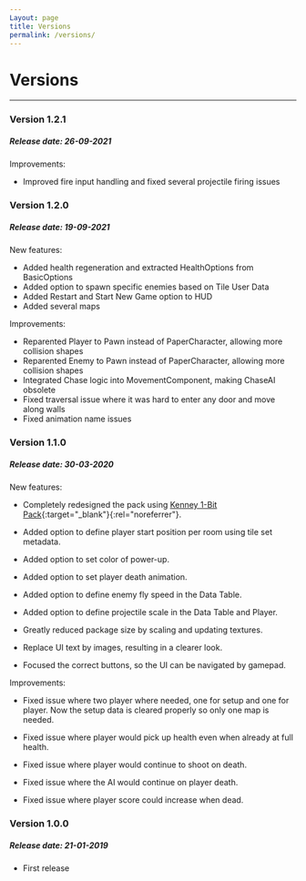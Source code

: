 ```yaml
---
Layout: page
title: Versions
permalink: /versions/
---
```


# Versions

***

### Version 1.2.1

##### Release date: 26-09-2021

Improvements:

* Improved fire input handling and fixed several projectile firing issues

### Version 1.2.0

##### Release date: 19-09-2021

New features:

* Added health regeneration and extracted HealthOptions from BasicOptions
* Added option to spawn specific enemies based on Tile User Data
* Added Restart and Start New Game option to HUD
* Added several maps

Improvements:

* Reparented Player to Pawn instead of PaperCharacter, allowing more collision shapes
* Reparented Enemy to Pawn instead of PaperCharacter, allowing more collision shapes
* Integrated Chase logic into MovementComponent, making ChaseAI obsolete
* Fixed traversal issue where it was hard to enter any door and move along walls
* Fixed animation name issues

### Version 1.1.0

##### Release date: 30-03-2020

New features:

* Completely redesigned the pack using [Kenney 1-Bit Pack][1-bit]{:target="_blank"}{:rel="noreferrer"}.

* Added option to define player start position per room using tile set metadata.
* Added option to set color of power-up.
* Added option to set player death animation.
* Added option to define enemy fly speed in the Data Table.
* Added option to define projectile scale in the Data Table and Player.

* Greatly reduced package size by scaling and updating textures.
* Replace UI text by images, resulting in a clearer look.
* Focused the correct buttons, so the UI can be navigated by gamepad.

Improvements:

* Fixed issue where two player where needed, one for setup and one for player. Now the setup data is cleared properly so only one map is needed.

* Fixed issue where player would pick up health even when already at full health.
* Fixed issue where player would continue to shoot on death.
* Fixed issue where the AI would continue on player death.
* Fixed issue where player score could increase when dead.

### Version 1.0.0

##### Release date: 21-01-2019

* First release


[1-bit]: https://kenney.nl/assets/bit-pack